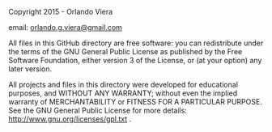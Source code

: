 Copyright 2015 - Orlando Viera

email: orlando.g.viera@gmail.com

All files in this GitHub directory are free software: you can redistribute under the terms of the GNU General Public License as published by the Free Software Foundation,  either version 3 of the License, or (at your option) any later version.

All projects and files in this directory were developed for educational purposes, and WITHOUT ANY WARRANTY; without even the implied warranty of MERCHANTABILITY or FITNESS FOR A PARTICULAR PURPOSE. See the GNU General Public License for more details: http://www.gnu.org/licenses/gpl.txt .